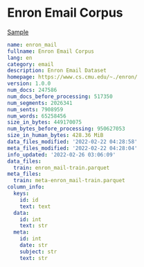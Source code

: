# Enron Email Corpus
 
[Sample](../sample/enron_mail.txt)
 
<!-- MARKDOWN-AUTO-DOCS:START (CODE:src=../../../ekorpkit/resources/corpora/enron_mail.yaml) -->
<!-- The below code snippet is automatically added from ../../../ekorpkit/resources/corpora/enron_mail.yaml -->
```yaml
name: enron_mail
fullname: Enron Email Corpus
lang: en
category: email
description: Enron Email Dataset
homepage: https://www.cs.cmu.edu/~./enron/
version: 1.0.0
num_docs: 247586
num_docs_before_processing: 517350
num_segments: 2026341
num_sents: 7908959
num_words: 65258456
size_in_bytes: 449170075
num_bytes_before_processing: 950627053
size_in_human_bytes: 428.36 MiB
data_files_modified: '2022-02-22 04:28:58'
meta_files_modified: '2022-02-22 04:28:04'
info_updated: '2022-02-26 03:06:09'
data_files:
  train: enron_mail-train.parquet
meta_files:
  train: meta-enron_mail-train.parquet
column_info:
  keys:
    id: id
    text: text
  data:
    id: int
    text: str
  meta:
    id: int
    date: str
    subject: str
    text: str
```
<!-- MARKDOWN-AUTO-DOCS:END -->
